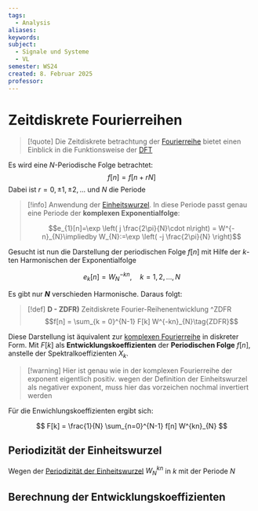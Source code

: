 ```yaml
---
tags:
  - Analysis
aliases: 
keywords: 
subject:
  - Signale und Systeme
  - VL
semester: WS24
created: 8. Februar 2025
professor:
---
```

 
# Zeitdiskrete Fourierreihen

> [!quote] Die Zeitdiskrete betrachtung der [Fourierreihe](Fourier%20Reihe.md) bietet einen Einblick in die Funktionsweise der [DFT](DFT.md)

Es wird eine $N$-Periodische Folge betrachtet:
$$f[n]=f[n+rN]$$
Dabei ist $r=0,\pm 1, \pm 2, \dots$ und $N$ die Periode

> [!info] Anwendung der [Einheitswurzel](Einheitswurzel.md).
> In diese Periode passt genau eine Periode der **komplexen Exponentialfolge**:
> 
> $$e_{1}[n]=\exp \left( j \frac{2\pi}{N}\cdot n\right) = W^{-n}_{N}\impliedby W_{N}:=\exp \left( -j \frac{2\pi}{N} \right)$$


Gesucht ist nun die Darstellung der periodischen Folge $f[n]$ mit Hilfe der $k$-ten Harmonischen der Exponentialfolge 

$$
e_{k}[n] = W^{-kn}_{N}, \quad k=1,2,\dots,N
$$

Es gibt nur **$N$** verschieden Harmonische. Daraus folgt:

> [!def] **D - ZDFR)**  Zeitdiskrete Fourier-Reihenentwicklung ^ZDFR
> $$f[n] = \sum_{k = 0}^{N-1} F[k] W^{-kn}_{N}\tag{ZDFR}$$

Diese Darstellung ist äquivalent zur [komplexen Fourierreihe](Fourier%20Reihe.md#Komplexe%20Fourierreihe) in diskreter Form. Mit $F[k]$ als **Entwicklungskoeffizienten** der **Periodischen Folge** $f[n]$, anstelle der Spektralkoeffizienten $X_{k}$.

> [!warning] Hier ist genau wie in der komplexen Fourierreihe der exponent eigentlich positiv.
> wegen der Definition der Einheitswurzel als negativer exponent, muss hier das vorzeichen nochmal invertiert werden

Für die Enwichlungskoeffizienten ergibt sich:

$$
F[k] = \frac{1}{N} \sum_{n=0}^{N-1} f[n] W^{kn}_{N}
$$

## Periodizität der Einheitswurzel

Wegen der [Periodizität der Einheitswurzel](Einheitswurzel.md#Periodizität) $W^{kn}_{N}$ in $k$ mit der Periode $N$

## Berechnung der Entwicklungskoeffizienten

